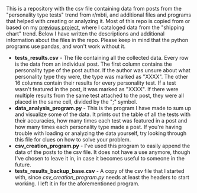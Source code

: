 This is a repository with the csv file containing data from posts from the "personality type tests" trend from r/mbti, and additional files and programs that helped with creating or analyzing it. Most of this repo is copied from or based on my [previous project](https://github.com/KomornikBank/mbti_ship_chart), where I cataloged data from the "shipping chart" trend. Below I have written the descriptions and additional information about the files in the repo. Please keep in mind that the python programs use pandas, and won't work without it.

* **tests_results.csv** - The file containing all the collected data. Every row is the data from an individual post. The first column contains the personality type of the post author. If the author was unsure about what personality type they were, the type was marked as "XXXX". The other 16 columns contain their results for every personality test. If a test wasn't featured in the post, it was marked as "XXXX". If there were multiple results from the same test attached to the post, they were all placed in the same cell, divided by the ";" symbol.
* **data_analysis_program.py** - This is the program I have made to sum up and visualize some of the data. It prints out the table of all the tests with their accuracies, how many times each test was featured in a post and how many times each personality type made a post. If you're having trouble with loading or analyzing the data yourself, try looking through this file for clues on how to solve your problem.
* **csv_creation_program.py** - I've used this program to easily append the data of the posts to the csv file. It does not have a use anymore, though I've chosen to leave it in, in case it becomes useful to someone in the future.
* **tests_results_backup_base.csv** - A copy of the csv file that I started with, since *csv_creation_program.py* needs at least the headers to start working. I left it in for the aforementioned program.
